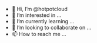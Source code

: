 - 👋 Hi, I’m @hotpotcloud
- 👀 I’m interested in ...
- 🌱 I’m currently learning ...
- 💞️ I’m looking to collaborate on ...
- 📫 How to reach me ...

<!---
hotpotcloud/hotpotcloud is a ✨ special ✨ repository because its `README.md` (this file) appears on your GitHub profile.
You can click the Preview link to take a look at your changes.
--->
